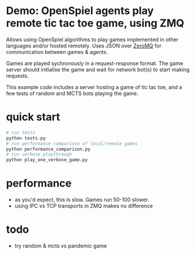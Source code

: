 # Demo: OpenSpiel agents play remote tic tac toe game, using ZMQ

Allows using OpenSpiel algorithms to play games implemented in other languages
and/or hosted remotely. Uses JSON over [ZeroMQ](https://zeromq.org/) for
communication between games & agents.

Games are played sychronously in a request-response format. The game server
should initialise the game and wait for network bot(s) to start making requests.

This example code includes a server hosting a game of tic tac toe, and a few
tests of random and MCTS bots playing the game.


# quick start
```sh
# run tests
python tests.py
# run performance comparison of local/remote games
python performance_comparison.py
# run verbose playthrough
python play_one_verbose_game.py
```


# performance
- as you'd expect, this is slow. Games run 50-100 slower.
- using IPC vs TCP transports in ZMQ makes no difference


# todo
- try random & mcts vs pandemic game
